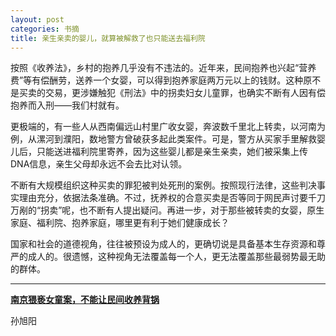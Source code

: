 ```yaml
---
layout: post
categories: 书摘
title: 亲生亲卖的婴儿，就算被解救了也只能送去福利院
---
```


按照《收养法》，乡村的抱养几乎没有不违法的。近年来，民间抱养也兴起“营养费”等有偿酬劳，送养一个女婴，可以得到抱养家庭两万元以上的钱财。这种原不是买卖的交易，更涉嫌触犯《刑法》中的拐卖妇女儿童罪，也确实不断有人因有偿抱养而入刑——我们村就有。

更极端的，有一些人从西南偏远山村里广收女婴，奔波数千里北上转卖，以河南为例，从漯河到濮阳，数地警方曾破获多起此类案件。可是，警方从买家手里解救婴儿后，只能送进福利院里寄养，因为这些婴儿都是亲生亲卖，她们被采集上传DNA信息，亲生父母却永远不会去比对认领。

不断有大规模组织这种买卖的罪犯被判处死刑的案例。按照现行法律，这些判决事实理由充分，依据法条准确。不过，抚养权的合意买卖是否等同于网民声讨要千刀万剐的“拐卖”呢，也不断有人提出疑问。再进一步，对于那些被转卖的女婴，原生家庭、福利院、抱养家庭，哪里更有利于她们健康成长？

国家和社会的道德视角，往往被预设为成人的，更确切说是具备基本生存资源和尊严的成人的。很遗憾，这种视角无法覆盖每一个人，更无法覆盖那些最弱势最无助的群体。

---

**[南京猥亵女童案，不能让民间收养背锅](https://mp.weixin.qq.com/s/hl6j35MTJwp7DG02xitphw)**


孙旭阳